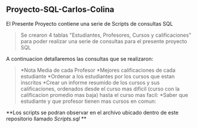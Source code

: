 ## Proyecto-SQL-Carlos-Colina

El Presente Proyecto contiene una serie de Scripts de consultas SQL

>Se crearon 4 tablas "Estudiantes, Profesores, Cursos y calificaciones" para poder realizar una serie de consultas para el presente proyecto SQL

A continuacion detallaremos las consultas que se realizaron:

>*Nota Media de cada Profesor
>*Mejores calificaciones de cada estudiante
>*Ordenar a los estudiantes por los cursos que estan inscritos
>*Crear un informe resumido de los cursos y sus calificaciones, ordenados desde el curso mas dificil (curso con la calificacion promedio mas baja) hasta el curso mas facil:
>*Saber que estudiante y que profesor tienen mas cursos en comun:

**Los scripts se podran observar en el archivo ubicado dentro de este repositorio llamado *Scripts.sql* **